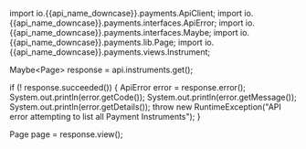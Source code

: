 import io.{{api_name_downcase}}.payments.ApiClient;
import io.{{api_name_downcase}}.payments.interfaces.ApiError;
import io.{{api_name_downcase}}.payments.interfaces.Maybe;
import io.{{api_name_downcase}}.payments.lib.Page;
import io.{{api_name_downcase}}.payments.views.Instrument;

Maybe<Page<Instrument>> response = api.instruments.get();

if (! response.succeeded()) {
    ApiError error = response.error();
    System.out.println(error.getCode());
    System.out.println(error.getMessage());
    System.out.println(error.getDetails());
    throw new RuntimeException("API error attempting to list all Payment Instruments");
}

Page<Instrument> page = response.view();
